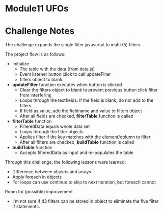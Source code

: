 # Module11 UFOs

# Challenge Notes
The challenge expands the single filter javascript to multi (5) filters. 

The project flow is as follows:
- Initialize
  - The table with the data (from data.js)
  - Event listener button click to call updateFilter
  - filters object to blank
- **updateFilter** function executes when button is clicked
  - Clear the filters object to blank to prevent previous button click filter from interfering
  - Loops through the textfields. If the field is blank, do not add to the filters
  - If field as value, add the fieldname and value to filters object
  - After all fields are checked, **filterTable** function is called
- **filterTable** function
  - FilteredData equals whole data set
  - Loops through the filter objects
  - Applies filter if the key matches with the element/column to filter
  - After all filters are checked, **buildTable** function is called
- **buildTable** function
  - Accepts filteredData as input and re-populates the table

Through this challenge, the following lessons were learned:
- Difference between objects and arrays
- Apply foreach in objects
- For loops can use continue to skip to next iteration, but foreach cannot

Room for (possible) improvement
- I'm not sure if d3 filters can be stored in object to eliminate the five filter if statements.
